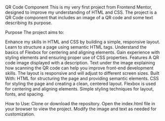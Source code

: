 QR Code Component
This is my very first project from Frontend Mentor, designed to improve my understanding of HTML and CSS. The project is a QR Code component that includes an image of a QR code and some text describing its purpose.

Purpose
The project aims to:

Enhance my skills in HTML and CSS by building a simple, responsive layout.
Learn to structure a page using semantic HTML tags.
Understand the basics of Flexbox for centering and aligning elements.
Gain experience with styling elements and ensuring proper use of CSS properties.
Features
A QR code image displayed with a description.
Text under the image explaining how scanning the QR code can help you improve front-end development skills.
The layout is responsive and will adjust to different screen sizes.
Built With:
HTML for structuring the page and providing semantic elements.
CSS for styling the page and creating a clean, centered layout.
Flexbox is used for centering and aligning elements.
Simple styling techniques for layout, fonts, and spacing.

How to Use:
Clone or download the repository.
Open the index.html file in your browser to view the project.
Modify the image and text as needed for customization.

